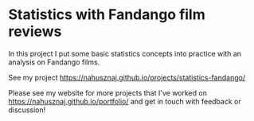# Statistics with Fandango film reviews


In this project I put some basic statistics concepts into practice with an analysis on Fandango films.

See my project https://nahusznaj.github.io/projects/statistics-fandango/

Please see my website for more projects that I've worked on https://nahusznaj.github.io/portfolio/ and get in touch with feedback or discussion!


